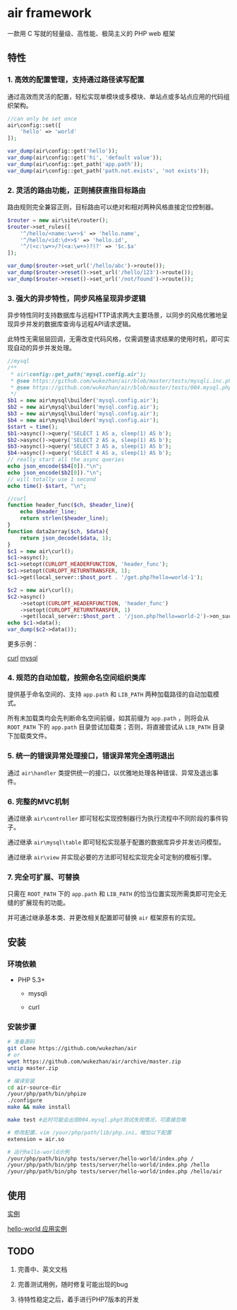# air framework

一款用 C 写就的轻量级、高性能、极简主义的 PHP web 框架

## 特性

### 1. 高效的配置管理，支持通过路径读写配置

通过高效而灵活的配置，轻松实现单模块或多模块、单站点或多站点应用的代码组织架构。

```php
//can only be set once
air\config::set([
	'hello' => 'world'
]);

var_dump(air\config::get('hello'));
var_dump(air\config::get('hi', 'default value'));
var_dump(air\config::get_path('app.path'));
var_dump(air\config::get_path('path.not.exists', 'not exists'));

```

### 2. 灵活的路由功能，正则捕获直指目标路由

路由规则完全兼容正则，目标路由可以绝对和相对两种风格直接定位控制器。

```php
$router = new air\site\router();
$router->set_rules([
	'^/hello/<name:\w+>$' => 'hello.name',
	'^/hello/<id:\d+>$' => 'hello.id',
	'^/(<c:\w+>/?(<a:\w+>)?)?' => '$c.$a'
]);

var_dump($router->set_url('/hello/abc')->route());
var_dump($router->reset()->set_url('/hello/123')->route());
var_dump($router->reset()->set_url('/not/found')->route());
```

### 3. 强大的异步特性，同步风格呈现异步逻辑

异步特性同时支持数据库与远程HTTP请求两大主要场景，以同步的风格优雅地呈现异步并发的数据库查询与远程API请求逻辑。

此特性无需层层回调，无需改变代码风格，仅需调整请求结果的使用时机，即可实现自动的异步并发处理。

```php
//mysql
/**
 * air\config::get_path('mysql.config.air');
 * @see https://github.com/wukezhan/air/blob/master/tests/mysqli.inc.php
 * @see https://github.com/wukezhan/air/blob/master/tests/004.mysql.phpt
 */
$b1 = new air\mysql\builder('mysql.config.air');
$b2 = new air\mysql\builder('mysql.config.air');
$b3 = new air\mysql\builder('mysql.config.air');
$b4 = new air\mysql\builder('mysql.config.air');
$start = time();
$b1->async()->query('SELECT 1 AS a, sleep(1) AS b');
$b2->async()->query('SELECT 2 AS a, sleep(1) AS b');
$b3->async()->query('SELECT 3 AS a, sleep(1) AS b');
$b4->async()->query('SELECT 4 AS a, sleep(1) AS b');
// really start all the async queries
echo json_encode($b4[0])."\n";
echo json_encode($b2[0])."\n";
// will totally use 1 second
echo time()-$start, "\n";

//curl
function header_func($ch, $header_line){
    echo $header_line;
    return strlen($header_line);
}
function data2array($ch, $data){
    return json_decode($data, 1);
}
$c1 = new air\curl();
$c1->async();
$c1->setopt(CURLOPT_HEADERFUNCTION, 'header_func');
$c1->setopt(CURLOPT_RETURNTRANSFER, 1);
$c1->get(local_server::$host_port . '/get.php?hello=world-1');

$c2 = new air\curl();
$c2->async()
	->setopt(CURLOPT_HEADERFUNCTION, 'header_func')
	->setopt(CURLOPT_RETURNTRANSFER, 1)
	->get(local_server::$host_port . '/json.php?hello=world-2')->on_success('data2array');
echo $c1->data();
var_dump($c2->data());

```

更多示例：

[curl](<tests/003.curl.phpt>)
[mysql](<tests/004.mysql.phpt>)

### 4. 规范的自动加载，按照命名空间组织类库

提供基于命名空间的、支持 `app.path` 和 `LIB_PATH` 两种加载路径的自动加载模式。

所有未加载类均会先判断命名空间前缀，如其前缀为 `app.path` ，则将会从 `ROOT_PATH` 下的 `app.path` 目录尝试加载类；否则，将直接尝试从 `LIB_PATH` 目录下加载类文件。 

### 5. 统一的错误异常处理接口，错误异常完全透明退出

通过 `air\handler` 类提供统一的接口，以优雅地处理各种错误、异常及退出事件。

### 6. 完整的MVC机制

通过继承 `air\controller` 即可轻松实现控制器行为执行流程中不同阶段的事件钩子。

通过继承 `air\mysql\table` 即可轻松实现基于配置的数据库异步并发访问模型。

通过继承 `air\view` 并实现必要的方法即可轻松实现完全可定制的模板引擎。

### 7. 完全可扩展、可替换

只需在 `ROOT_PATH` 下的 `app.path` 和 `LIB_PATH` 的恰当位置实现所需类即可完全无缝的扩展现有的功能。

并可通过继承基本类、并更改相关配置即可替换 `air` 框架原有的实现。

## 安装

### 环境依赖

- PHP 5.3+

	- mysqli

	- curl

### 安装步骤

```sh
# 准备源码
git clone https://github.com/wukezhan/air
# or
wget https://github.com/wukezhan/air/archive/master.zip
unzip master.zip

# 编译安装
cd air-source-dir
/your/php/path/bin/phpize
./configure
make && make install

make test #此时可能会出现004.mysql.phpt测试失败情况，可直接忽略

# 修改配置，vim /your/php/path/lib/php.ini，增加以下配置
extension = air.so

# 运行hello-world示例
/your/php/path/bin/php tests/server/hello-world/index.php /
/your/php/path/bin/php tests/server/hello-world/index.php /hello
/your/php/path/bin/php tests/server/hello-world/index.php /hello/air

```

## 使用

[实例](<tests>)

[hello-world 应用实例](<tests/server/hello-world>)


## TODO

1. 完善中、英文文档

2. 完善测试用例，随时修复可能出现的bug

3. 待特性稳定之后，着手进行PHP7版本的开发
